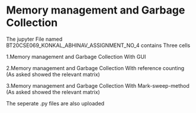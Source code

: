 # Memory management and Garbage Collection


The jupyter File  named BT20CSE069_KONKAL_ABHINAV_ASSIGNMENT_NO_4 contains Three cells 

1.Memory management and Garbage Collection With GUI

2.Memory management and Garbage Collection With reference counting (As asked showed the relevant matrix)

3.Memory management and Garbage Collection With Mark-sweep-method (As asked showed the relevant matrix)

The seperate .py files are also uploaded
